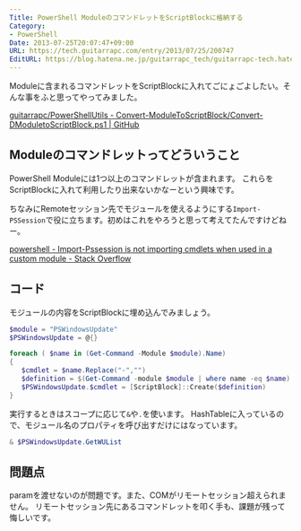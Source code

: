```yaml
---
Title: PowerShell ModuleのコマンドレットをScriptBlockに格納する
Category:
- PowerShell
Date: 2013-07-25T20:07:47+09:00
URL: https://tech.guitarrapc.com/entry/2013/07/25/200747
EditURL: https://blog.hatena.ne.jp/guitarrapc_tech/guitarrapc-tech.hatenablog.com/atom/entry/6802418398340941695
---
```


<!--
Date: 2013-07-25T20:07:47+09:00
URL: https://tech.guitarrapc.com/entry/2013/07/25/200747
-->

Moduleに含まれるコマンドレットをScriptBlockに入れてごにょごよしたい。そんな事をふと思ってやってみました。

[guitarrapc/PowerShellUtils - Convert-ModuleToScriptBlock/Convert-DModuletoScriptBlock.ps1 | GitHub](https://github.com/guitarrapc/PowerShellUtil/blob/master/Convert-ModuleToScriptBlock/Convert-DModuletoScriptBlock.ps1)

## Moduleのコマンドレットってどういうこと

PowerShell Moduleには1つ以上のコマンドレットが含まれます。
これらをScriptBlockに入れて利用したり出来ないかなーという興味です。

ちなみにRemoteセッション先でモジュールを使えるようにする`Import-PSSession`で役に立ちます。初めはこれをやろうと思って考えてたんですけどねー。

[powershell - Import-Pssession is not importing cmdlets when used in a custom module - Stack Overflow](https://stackoverflow.com/questions/13502776/import-pssession-is-not-importing-cmdlets-when-used-in-a-custom-module)

## コード

モジュールの内容をScriptBlockに埋め込んでみましょう。

```ps1
$module = "PSWindowsUpdate"
$PSWindowsUpdate = @{}

foreach ( $name in (Get-Command -Module $module).Name)
{
   $cmdlet = $name.Replace("-","")
   $definition = $(Get-Command -module $module | where name -eq $name).Definition
   $PSWindowsUpdate.$cmdlet = [ScriptBlock]::Create($definition)
}
```

実行するときはスコープに応じて`&`や`.`を使います。
HashTableに入っているので、モジュール名のプロパティを呼び出すだけにはなっています。

```ps1
& $PSWindowsUpdate.GetWUList
```

## 問題点

paramを渡せないのが問題です。また、COMがリモートセッション超えられません。
リモートセッション先にあるコマンドレットを叩く手も、課題が残って悔しいです。
